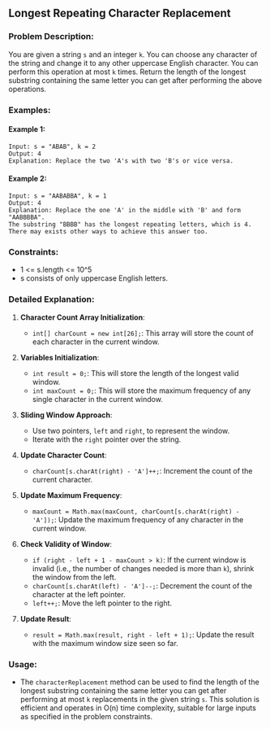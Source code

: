 ## Longest Repeating Character Replacement

### Problem Description:
You are given a string `s` and an integer `k`. You can choose any character of the string and change it to any other uppercase English character. You can perform this operation at most `k` times. Return the length of the longest substring containing the same letter you can get after performing the above operations.

### Examples:
#### Example 1:
```
Input: s = "ABAB", k = 2
Output: 4
Explanation: Replace the two 'A's with two 'B's or vice versa.
```
#### Example 2:
```
Input: s = "AABABBA", k = 1
Output: 4
Explanation: Replace the one 'A' in the middle with 'B' and form "AABBBBA".
The substring "BBBB" has the longest repeating letters, which is 4.
There may exists other ways to achieve this answer too.
```

### Constraints:
- 1 <= s.length <= 10^5
- s consists of only uppercase English letters.

### Detailed Explanation:
1. **Character Count Array Initialization**:
   - `int[] charCount = new int[26];`: This array will store the count of each character in the current window.

2. **Variables Initialization**:
   - `int result = 0;`: This will store the length of the longest valid window.
   - `int maxCount = 0;`: This will store the maximum frequency of any single character in the current window.

3. **Sliding Window Approach**:
   - Use two pointers, `left` and `right`, to represent the window.
   - Iterate with the `right` pointer over the string.

4. **Update Character Count**:
   - `charCount[s.charAt(right) - 'A']++;`: Increment the count of the current character.

5. **Update Maximum Frequency**:
   - `maxCount = Math.max(maxCount, charCount[s.charAt(right) - 'A']);`: Update the maximum frequency of any character in the current window.

6. **Check Validity of Window**:
   - `if (right - left + 1 - maxCount > k)`: If the current window is invalid (i.e., the number of changes needed is more than `k`), shrink the window from the left.
   - `charCount[s.charAt(left) - 'A']--;`: Decrement the count of the character at the left pointer.
   - `left++;`: Move the left pointer to the right.

7. **Update Result**:
   - `result = Math.max(result, right - left + 1);`: Update the result with the maximum window size seen so far.

### Usage:
- The `characterReplacement` method can be used to find the length of the longest substring containing the same letter you can get after performing at most `k` replacements in the given string `s`. This solution is efficient and operates in O(n) time complexity, suitable for large inputs as specified in the problem constraints.